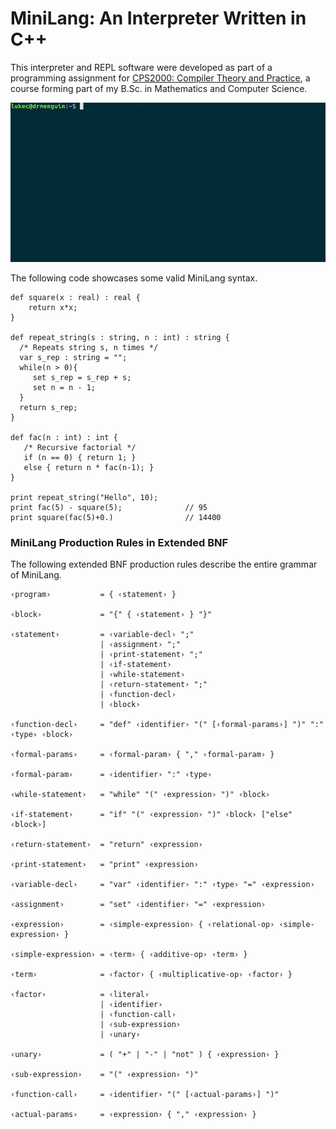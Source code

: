 
# MiniLang: An Interpreter Written in C++

This interpreter and REPL software were developed as part of a programming assignment for [CPS2000: Compiler Theory and Practice](https://www.um.edu.mt/courses/studyunit/CPS2000), a course forming part of my B.Sc. in Mathematics and Computer Science.

![REPL Example](images/repl.gif) 

The following code showcases some valid MiniLang syntax. 

    def square(x : real) : real {
        return x*x;
    }

    def repeat_string(s : string, n : int) : string {
      /* Repeats string s, n times */
      var s_rep : string = "";
      while(n > 0){
         set s_rep = s_rep + s;
         set n = n - 1;
      }
      return s_rep;
    }
    
    def fac(n : int) : int {
       /* Recursive factorial */
       if (n == 0) { return 1; }
       else { return n * fac(n-1); }
    }

    print repeat_string("Hello", 10);         
    print fac(5) - square(5);              // 95
    print square(fac(5)+0.)                // 14400

### MiniLang Production Rules in Extended BNF
The following extended BNF production rules describe the entire grammar of MiniLang.

    ‹program›           = { ‹statement› } 

    ‹block›             = "{" { ‹statement› } "}"

    ‹statement›         = ‹variable-decl› ";"
                        | ‹assignment› ";"
                        | ‹print-statement› ";"
                        | ‹if-statement›
                        | ‹while-statement›
                        | ‹return-statement› ";"
                        | ‹function-decl›
                        | ‹block›

    ‹function-decl›     = "def" ‹identifier› "(" [‹formal-params›] ")" ":" ‹type› ‹block›

    ‹formal-params›     = ‹formal-param› { "," ‹formal-param› }

    ‹formal-param›      = ‹identifier› ":" ‹type›

    ‹while-statement›   = "while" "(" ‹expression› ")" ‹block›

    ‹if-statement›      = "if" "(" ‹expression› ")" ‹block› ["else" ‹block›]

    ‹return-statement›  = "return" ‹expression›

    ‹print-statement›   = "print" ‹expression›

    ‹variable-decl›     = "var" ‹identifier› ":" ‹type› "=" ‹expression›

    ‹assignment›        = "set" ‹identifier› "=" ‹expression›

    ‹expression›        = ‹simple-expression› { ‹relational-op› ‹simple-expression› }

    ‹simple-expression› = ‹term› { ‹additive-op› ‹term› }

    ‹term›              = ‹factor› { ‹multiplicative-op› ‹factor› }

    ‹factor›            = ‹literal›
                        | ‹identifier›
                        | ‹function-call›
                        | ‹sub-expression›
                        | ‹unary›
                        
    ‹unary›             = ( "+" | "-" | "not" ) { ‹expression› }

    ‹sub-expression›    = "(" ‹expression› ")"

    ‹function-call›     = ‹identifier› "(" [‹actual-params›] ")"

    ‹actual-params›     = ‹expression› { "," ‹expression› }
